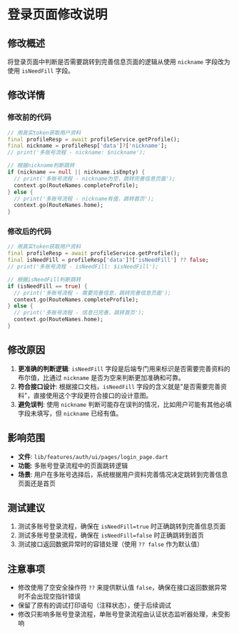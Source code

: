 # 登录页面修改说明

## 修改概述
将登录页面中判断是否需要跳转到完善信息页面的逻辑从使用 `nickname` 字段改为使用 `isNeedFill` 字段。

## 修改详情

### 修改前的代码
```dart
// 用真实token获取用户资料
final profileResp = await profileService.getProfile();
final nickname = profileResp['data']?['nickname'];
// print('多账号流程 - nickname: $nickname');

// 根据nickname判断跳转
if (nickname == null || nickname.isEmpty) {
  // print('多账号流程 - nickname为空，跳转完善信息页面');
  context.go(RouteNames.completeProfile);
} else {
  // print('多账号流程 - nickname有值，跳转首页');
  context.go(RouteNames.home);
}
```

### 修改后的代码
```dart
// 用真实token获取用户资料
final profileResp = await profileService.getProfile();
final isNeedFill = profileResp['data']?['isNeedFill'] ?? false;
// print('多账号流程 - isNeedFill: $isNeedFill');

// 根据isNeedFill判断跳转
if (isNeedFill == true) {
  // print('多账号流程 - 需要完善信息，跳转完善信息页面');
  context.go(RouteNames.completeProfile);
} else {
  // print('多账号流程 - 信息已完善，跳转首页');
  context.go(RouteNames.home);
}
```

## 修改原因
1. **更准确的判断逻辑**: `isNeedFill` 字段是后端专门用来标识是否需要完善资料的布尔值，比通过 `nickname` 是否为空来判断更加准确和可靠。
2. **符合接口设计**: 根据接口文档，`isNeedFill` 字段的含义就是"是否需要完善资料"，直接使用这个字段更符合接口的设计意图。
3. **避免误判**: 使用 `nickname` 判断可能存在误判的情况，比如用户可能有其他必填字段未填写，但 `nickname` 已经有值。

## 影响范围
- **文件**: `lib/features/auth/ui/pages/login_page.dart`
- **功能**: 多账号登录流程中的页面跳转逻辑
- **场景**: 用户在多账号选择后，系统根据用户资料完善情况决定跳转到完善信息页面还是首页

## 测试建议
1. 测试多账号登录流程，确保在 `isNeedFill=true` 时正确跳转到完善信息页面
2. 测试多账号登录流程，确保在 `isNeedFill=false` 时正确跳转到首页
3. 测试接口返回数据异常时的容错处理（使用 `?? false` 作为默认值）

## 注意事项
- 修改使用了空安全操作符 `??` 来提供默认值 `false`，确保在接口返回数据异常时不会出现空指针错误
- 保留了原有的调试打印语句（注释状态），便于后续调试
- 修改只影响多账号登录流程，单账号登录流程由认证状态监听器处理，未受影响